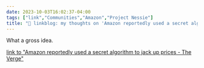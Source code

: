```yaml
---
date: 2023-10-03T16:02:37-04:00
tags: ["link","Communities","Amazon","Project Nessie"]
title: "🔗 linkblog: my thoughts on 'Amazon reportedly used a secret algorithm to jack up prices - The Verge'"
---
```

What a gross idea.

[link to "Amazon reportedly used a secret algorithm to jack up prices - The Verge"](https://www.theverge.com/2023/10/3/23901840/amazon-project-nessie-algorithm-antitrust-ftc-complaint)